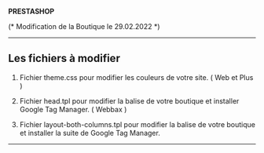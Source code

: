 __PRESTASHOP__


(* Modification de la Boutique le 29.02.2022 *)


-------------------------------------------------



## Les fichiers à modifier


1.  Fichier theme.css pour modifier les couleurs de votre site. ( Web et Plus )


2.  Fichier head.tpl pour modifier la balise <head> de votre boutique et installer Google Tag Manager. ( Webbax )


3.  Fichier layout-both-columns.tpl pour modifier la balise <body> de votre boutique et installer la suite de Google Tag Manager.


----------------------------------------------------
